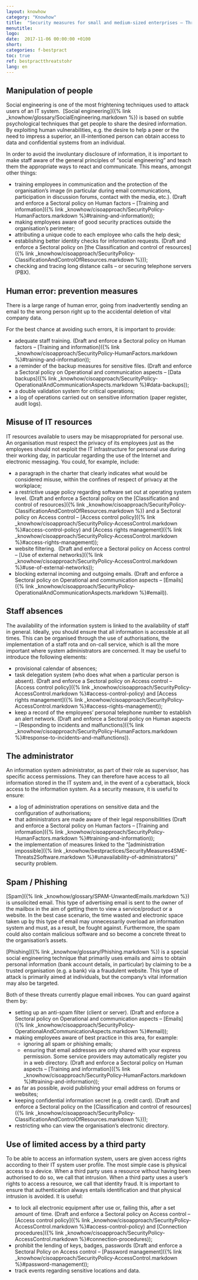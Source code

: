 ```yaml
---
layout: knowhow
category: "Knowhow"
title:  "Security measures for small and medium-sized enterprises – Threats to human resources"
menutitle:
logo:
date:  2017-11-06 00:00:00 +0100
short:
categories: f-bestpract
toc: true
ref: bestpractthreatstohr
lang: en
---
```

## Manipulation of people
Social engineering is one of the most frightening techniques used to attack users of an IT system.  [Social engineering]({% link _knowhow/glossary/SocialEngineering.markdown %}) is based on subtle psychological techniques that get people to share the desired information.  By exploiting human vulnerabilities, e.g. the desire to help a peer or the need to impress a superior, an ill-intentioned person can obtain access to data and confidential systems from an individual.

In order to avoid the involuntary disclosure of information, it is important to make staff aware of the general principles of “social engineering” and teach them the appropriate ways to react and communicate. This means, amongst other things:

* training employees in communication and the protection of the organisation’s image (in particular during email communications, participation in discussion forums, contact with the media, etc.). (Draft and enforce a Sectoral policy on Human factors – [Training and information]({% link _knowhow/cisoapproach/SecurityPolicy-HumanFactors.markdown %}#training-and-information));
* making employees aware of good security practices outside the organisation’s perimeter;
* attributing a unique code to each employee who calls the help desk;
* establishing better identity checks for information requests. (Draft and enforce a Sectoral policy on [the Classification and control of resources]({% link _knowhow/cisoapproach/SecurityPolicy-ClassificationAndControlOfResources.markdown %}));
* checking and tracing long distance calls – or securing telephone servers (PBX).

## Human error: prevention measures
There is a large range of human error, going from inadvertently sending an email to the wrong person right up to the accidental deletion of vital company data.

For the best chance at avoiding such errors, it is important to provide:

* adequate staff training. (Draft and enforce a Sectoral policy on Human factors – [Training and information]({% link _knowhow/cisoapproach/SecurityPolicy-HumanFactors.markdown %}#training-and-information));
* a reminder of the backup measures for sensitive files. (Draft and enforce a Sectoral policy on Operational and communication aspects – [Data backups]({% link _knowhow/cisoapproach/SecurityPolicy-OperationalAndCommunicationAspects.markdown %}#data-backups));
* a double validation system for critical operations;
* a log of operations carried out on sensitive information (paper register, audit logs).

## Misuse of IT resources
IT resources available to users may be misappropriated for personal use.  An organisation must respect the privacy of its employees just as the employees should not exploit the IT infrastructure for personal use during their working day, in particular regarding the use of the Internet and electronic messaging. You could, for example, include:

* a paragraph in the charter that clearly indicates what would be considered misuse, within the confines of respect of privacy at the workplace;
* a restrictive usage policy regarding software set out at operating system level. (Draft and enforce a Sectoral policy on the [Classification and control of resources]({% link _knowhow/cisoapproach/SecurityPolicy-ClassificationAndControlOfResources.markdown %}) and a Sectoral policy on Access control – [Access control policy]({% link _knowhow/cisoapproach/SecurityPolicy-AccessControl.markdown %}#access-control-policy) and [Access rights management]({% link _knowhow/cisoapproach/SecurityPolicy-AccessControl.markdown %}#access-rights-management));
* website filtering.  (Draft and enforce a Sectoral policy on Access control – [Use of external networks]({% link _knowhow/cisoapproach/SecurityPolicy-AccessControl.markdown %}#use-of-external-networks));
* blocking external incoming and outgoing emails. (Draft and enforce a Sectoral policy on Operational and communication aspects – [Emails]({% link _knowhow/cisoapproach/SecurityPolicy-OperationalAndCommunicationAspects.markdown %}#email)).

## Staff absences
The availability of the information system is linked to the availability of staff in general. Ideally, you should ensure that all information is accessible at all times. This can be organised through the use of authorisations, the implementation of a staff rota and on-call service, which is all the more important where system administrators are concerned. It may be useful to introduce the following elements:

* provisional calendar of absences;
* task delegation system (who does what when a particular person is absent). (Draft and enforce a Sectoral policy on Access control – [Access control policy]({% link _knowhow/cisoapproach/SecurityPolicy-AccessControl.markdown %}#access-control-policy) and [Access rights management]({% link _knowhow/cisoapproach/SecurityPolicy-AccessControl.markdown %}#access-rights-management));
* keep a record of the employees’ personal telephone number to establish an alert network. (Draft and enforce a Sectoral policy on Human aspects – [Responding to incidents and malfunctions]({% link _knowhow/cisoapproach/SecurityPolicy-HumanFactors.markdown %}#response-to-incidents-and-malfunctions)).

## The administrator
An information system administrator, as part of their role as supervisor, has specific access permissions. They can therefore have access to all information stored in the IT system and, in the event of a cyberattack, block access to the information system. As a security measure, it is useful to ensure:

* a log of administration operations on sensitive data and the configuration of authorisations;
* that administrators are made aware of their legal responsibilities (Draft and enforce a Sectoral policy on Human factors – [Training and information]({% link _knowhow/cisoapproach/SecurityPolicy-HumanFactors.markdown %}#training-and-information));
* the implementation of measures linked to the “[administration impossible]({% link _knowhow/bestpractices/SecurityMeasures4SME-Threats2Software.markdown %}#unavailability-of-administrators)” security problem.

## Spam / Phishing
[Spam]({% link _knowhow/glossary/SPAM-UnwantedEmails.markdown %}) is unsolicited email. This type of advertising email is sent to the owner of the mailbox in the aim of getting them to view a service/product or a website. In the best case scenario, the time wasted and electronic space taken up by this type of email may unnecessarily overload an information system and must, as a result, be fought against. Furthermore, the spam could also contain malicious software and so become a concrete threat to the organisation’s assets.

[Phishing]({% link _knowhow/glossary/Phishing.markdown %}) is a special social engineering technique that primarily uses emails and aims to obtain personal information (bank account details, in particular) by claiming to be a trusted organisation (e.g. a bank) via a fraudulent website. This type of attack is primarily aimed at individuals, but the company’s vital information may also be targeted.

Both of these threats currently plague email inboxes. You can guard against them by:

* setting up an anti-spam filter (client or server). (Draft and enforce a Sectoral policy on Operational and communication aspects – [Emails]({% link _knowhow/cisoapproach/SecurityPolicy-OperationalAndCommunicationAspects.markdown %}#email));
* making employees aware of best practice in this area, for example:
  * ignoring all spam or phishing emails;
  * ensuring that email addresses are only shared with your express permission. Some service providers may automatically register you in a web directory. (Draft and enforce a Sectoral policy on Human aspects – [Training and information]({% link _knowhow/cisoapproach/SecurityPolicy-HumanFactors.markdown %}#training-and-information));
* as far as possible, avoid publishing your email address on forums or websites;
* keeping confidential information secret (e.g. credit card). (Draft and enforce a Sectoral policy on the [Classification and control of resources]({% link _knowhow/cisoapproach/SecurityPolicy-ClassificationAndControlOfResources.markdown %}));
* restricting who can view the organisation’s electronic directory.

## Use of limited access by a third party
To be able to access an information system, users are given access rights according to their IT system user profile. The most simple case is physical access to a device. When a third party uses a resource without having been authorised to do so, we call that intrusion. When a third party uses a user’s rights to access a resource, we call that identity fraud. It is important to ensure that authentication always entails identification and that physical intrusion is avoided. It is useful:

* to lock all electronic equipment after use or, failing this, after a set amount of time. (Draft and enforce a Sectoral policy on Access control – [Access control policy]({% link _knowhow/cisoapproach/SecurityPolicy-AccessControl.markdown %}#access-control-policy) and [Connection procedures]({% link _knowhow/cisoapproach/SecurityPolicy-AccessControl.markdown %}#connection-procedures));
* prohibit the lending of keys, badges, passwords (Draft and enforce a Sectoral Policy on Access control – [Password management]({% link _knowhow/cisoapproach/SecurityPolicy-AccessControl.markdown %}#password-management));
* track events regarding sensitive locations and data.
